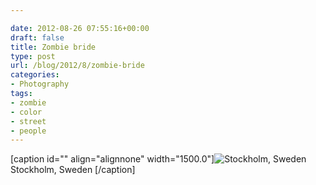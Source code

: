 ```yaml
---

date: 2012-08-26 07:55:16+00:00
draft: false
title: Zombie bride
type: post
url: /blog/2012/8/zombie-bride
categories:
- Photography
tags:
- zombie
- color
- street
- people
---
```


[caption id="" align="alignnone" width="1500.0"]![ Stockholm, Sweden ](/images/2012-08-26-20128zombie-bride/20120825-R0011693.jpg)
 Stockholm, Sweden [/caption]
